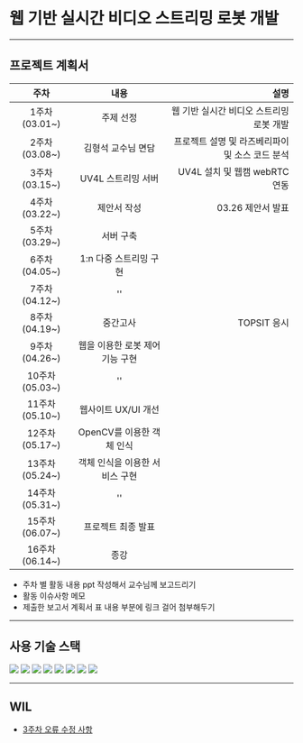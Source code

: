# 웹 기반 실시간 비디오 스트리밍 로봇 개발 
_______________________________


## 프로젝트 계획서
|주차|내용|설명|
|:----:|:---:|----:|
|1주차(03.01~)|주제 선정|웹 기반 실시간 비디오 스트리밍 로봇 개발|
|2주차(03.08~)|김형석 교수님 면담|프로젝트 설명 및 라즈베리파이 및 소스 코드 분석|
|3주차(03.15~)|UV4L 스트리밍 서버|UV4L 설치 및 웹캠 webRTC 연동|
|4주차(03.22~)|제안서 작성| 03.26 제안서 발표|
|5주차(03.29~)|서버 구축||
|6주차(04.05~)|1:n 다중 스트리밍 구현||
|7주차(04.12~)|''||
|8주차(04.19~)|중간고사|TOPSIT 응시|
|9주차(04.26~)|웹을 이용한 로봇 제어 기능 구현||
|10주차(05.03~)|''|
|11주차(05.10~)|웹사이트 UX/UI 개선|
|12주차(05.17~)|OpenCV를 이용한 객체 인식|
|13주차(05.24~)|객체 인식을 이용한 서비스 구현||
|14주차(05.31~)|''||
|15주차(06.07~)|프로젝트 최종 발표|
|16주차(06.14~)|종강||

* 주차 별 활동 내용 ppt 작성해서 교수님께 보고드리기
* 활동 이슈사항 메모
* 제출한 보고서 계획서 표 내용 부분에 링크 걸어 첨부해두기

_____________________________

## 사용 기술 스택
<img src="https://img.shields.io/badge/Python-3766AB?style=flat-square&logo=Python&logoColor=white"/></a>
<img src="https://img.shields.io/badge/HTML5-E34F26?style=flat-square&logo=HTML5&logoColor=white"/></a> 
<img src="https://img.shields.io/badge/CSS3-1572B6?style=flat-square&logo=CSS3&logoColor=white"/></a> 
<img src="https://img.shields.io/badge/JavaScript-F7DF1E?style=flat-square&logo=JavaScript&logoColor=white"/></a> 
<img src="https://img.shields.io/badge/Node.js-339933?style=flat-square&logo=Node.js&logoColor=white"/></a> 
<img src="https://img.shields.io/badge/c++-7E41D9?style=flat-square&logo=c%2B%2B&logoColor=white"/></a> 
<img src="https://img.shields.io/badge/c-00599C?style=flat-square&logo=c&logoColor=white"/></a> 
<img src="https://img.shields.io/badge/RaspberryPi-C51A4A?style=flat-square&logo=Raspberry_Pi&logoColor=white"/></a> 

_________________________________

## WIL
* [3주차 오류 수정 사항](./21-1_Capstone_deeply/WIL/week_2~3.md)


